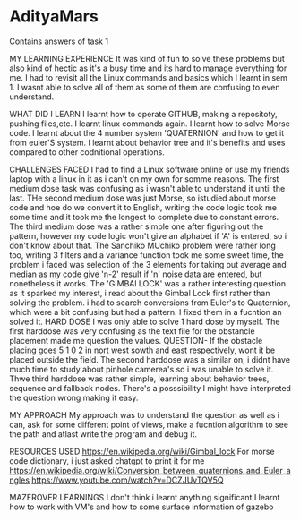 # AdityaMars
Contains answers of task 1

MY LEARNING EXPERIENCE
  It was kind of fun to solve these problems but also kind of hectic as it's a busy time and its hard to manage everything for me.
  I had to revisit all the Linux commands and basics which I learnt in sem 1.
  I wasnt able to solve all of them as some of them are confusing to even understand.

WHAT DID I LEARN
  I learnt how to operate GITHUB, making a repositoty, pushing files,etc.
  I learnt linux commands again.
  I learnt how to solve Morse code.
  I learnt about the 4 number system 'QUATERNION' and how to get it from euler'S system.
  I learnt about behavior tree and it's benefits and uses compared to other codnitional operations.


CHALLENGES FACED
  I had to find a Linux software online or use my friends laptop with a linux in it as i can't on my own for somme reasons.
  The first medium dose task was confusing as i wasn't able to understand it until the last.
  THe second medium dose was just Morse, so istudied about morse code and hoe do we convert it to English, writing the code logic took me some time and it took me the longest to complete due to constant errors.
  The third medium dose was a rather simple one after figuring out the pattern, however my code logic won't give an alphabet if 'A' is entered, so i don't know about that.
  The Sanchiko MUchiko problem were rather long too, writing 3 filters and a variance function took  me some sweet time, the problem i faced was selection of the 3 elements for taking out average and median as my code give 'n-2' result if 'n' noise data are entered, but nonetheless it works.
  The 'GIMBAl LOCK' was a rather interesting question as it sparked my interest, i read about the Gimbal Lock first rather than solving the problem.
  i had to search conversions from Euler's to Quaternion, which were a bit confusing but had a pattern. I fixed them in a fucntion an solved it.
  HARD DOSE
  I was only able to solve 1 hard dose by myself.
  The first harddose was very confusing as the text file for the obstancle placement made me question the  values. QUESTION- If the obstacle placing goes 5 1 0 2 in nort west sowth and east respectively, wont it be placed outside the field.
  The second harddose was a similar on, i didnt have much time to study about pinhole camerea's so i was unable to solve it.
  Thwe third harddose was rather simple, learning about behavior trees, sequence and fallback nodes. There's a posssibility I might have interpreted the question wrong making it easy.

MY APPROACH
  My approach was to understand the question as well as i can, ask for some different point of views, make a fucntion algorithm to see the path and atlast write the program and debug it.

RESOURCES USED
  https://en.wikipedia.org/wiki/Gimbal_lock
  For morse code dictionary, i just asked chatgpt to print it for me
  https://en.wikipedia.org/wiki/Conversion_between_quaternions_and_Euler_angles
  https://www.youtube.com/watch?v=DCZJUvTQV5Q
  
MAZEROVER LEARNINGS
  I don't think i learnt anything significant
  I learnt how  to work with VM's and how to some surface information of gazebo
  
